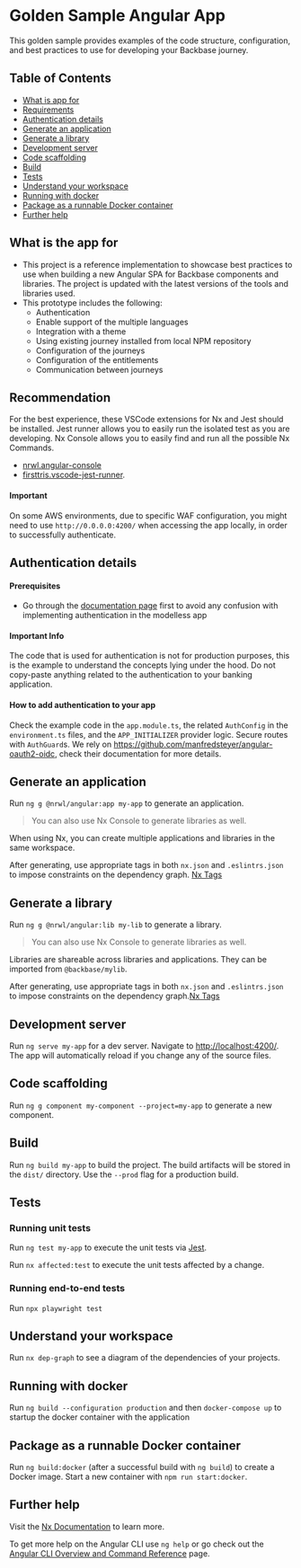 # Golden Sample Angular App

This golden sample provides examples of the code structure, configuration, and best practices to use for developing your  Backbase journey.


## Table of Contents
* [What is app for](#what-is-app-for)
* [Requirements](#requirements)
* [Authentication details](#authentication-details)
* [Generate an application](#generate-an-application)
* [Generate a library](#generate-a-library)
* [Development server](#development-server)
* [Code scaffolding](#code-scaffolding)
* [Build](#build)
* [Tests](#tests)
* [Understand your workspace](#understand-your-workspace)
* [Running with docker](#running-with-docker)
* [Package as a runnable Docker container](#package-as-a-runnable-docker-container)
* [Further help](#further-help)





## What is the app for
- This project is a reference implementation to showcase best practices to use when building a new Angular SPA for Backbase components and libraries. The project is updated with the latest versions of the tools and libraries used. 
- This prototype includes the following:
    - Authentication
    - Enable support of the multiple languages
    - Integration with a theme
    - Using existing journey installed from local NPM repository
    - Configuration of the journeys
    - Configuration of the entitlements
    - Communication between journeys


## Recommendation
For the best experience, these VSCode extensions for Nx and Jest should be installed. Jest runner allows you to easily run the isolated test as you are developing. Nx Console allows you to easily find and run all the possible Nx Commands.

- [nrwl.angular-console](https://marketplace.visualstudio.com/items?itemName=nrwl.angular-console)
- [firsttris.vscode-jest-runner](https://marketplace.visualstudio.com/items?itemName=firsttris.vscode-jest-runner).

#### Important

On some AWS environments, due to specific WAF configuration, you might need to use `http://0.0.0.0:4200/` when accessing the app locally, in order to successfully authenticate.



## Authentication details

#### Prerequisites

- Go through the [documentation page](https://community.backbase.com/documentation/foundation_angular/latest/authenticate_users) first to avoid any confusion with implementing authentication in the modelless app

#### Important Info

The code that is used for authentication is not for production purposes, this is the example to understand the concepts lying under the hood.
Do not copy-paste anything related to the authentication to your banking application.

#### How to add authentication to your app

Check the example code in the `app.module.ts`, the related `AuthConfig` in the `environment.ts` files, and the `APP_INITIALIZER` provider logic.
Secure routes with `AuthGuard`s. We rely on <https://github.com/manfredsteyer/angular-oauth2-oidc>, check their documentation for more details.

## Generate an application

Run `ng g @nrwl/angular:app my-app` to generate an application.

> You can also use Nx Console to generate libraries as well.

When using Nx, you can create multiple applications and libraries in the same workspace.

After generating, use appropriate tags in both `nx.json` and `.eslintrs.json` to impose constraints on the dependency graph. [Nx Tags](https://nx.dev/structure/monorepo-tags)

## Generate a library

Run `ng g @nrwl/angular:lib my-lib` to generate a library.

> You can also use Nx Console to generate libraries as well.

Libraries are shareable across libraries and applications. They can be imported from `@backbase/mylib`.

After generating, use appropriate tags in both `nx.json` and `.eslintrs.json` to impose constraints on the dependency graph.[Nx Tags](https://nx.dev/structure/monorepo-tags)

## Development server

Run `ng serve my-app` for a dev server. Navigate to <http://localhost:4200/>. The app will automatically reload if you change any of the source files.

## Code scaffolding

Run `ng g component my-component --project=my-app` to generate a new component.

## Build

Run `ng build my-app` to build the project. The build artifacts will be stored in the `dist/` directory. Use the `--prod` flag for a production build.

## Tests

### Running unit tests

Run `ng test my-app` to execute the unit tests via [Jest](https://jestjs.io).

Run `nx affected:test` to execute the unit tests affected by a change.

### Running end-to-end tests

Run `npx playwright test`

## Understand your workspace

Run `nx dep-graph` to see a diagram of the dependencies of your projects.

## Running with docker

Run `ng build --configuration production` and then `docker-compose up` to startup the docker container with the application

## Package as a runnable Docker container

Run `ng build:docker` (after a successful build with `ng build`) to create a Docker image. Start a new container with `npm run start:docker`.

## Further help

Visit the [Nx Documentation](https://nx.dev/angular) to learn more.

To get more help on the Angular CLI use `ng help` or go check out the [Angular CLI Overview and Command Reference](https://angular.io/cli) page.
